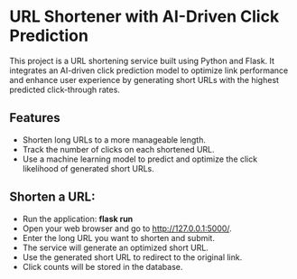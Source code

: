 # URL Shortener with AI-Driven Click Prediction

This project is a URL shortening service built using Python and Flask. It integrates an AI-driven click prediction model to optimize link performance and enhance user experience by generating short URLs with the highest predicted click-through rates.

## Features

- Shorten long URLs to a more manageable length.
- Track the number of clicks on each shortened URL.
- Use a machine learning model to predict and optimize the click likelihood of generated short URLs.
  

## Shorten a URL:
- Run the application: __flask run__
- Open your web browser and go to http://127.0.0.1:5000/.
- Enter the long URL you want to shorten and submit.
- The service will generate an optimized short URL.
- Use the generated short URL to redirect to the original link.
- Click counts will be stored in the database.
